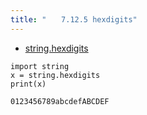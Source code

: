 ```yaml
---
title: "　　7.12.5 hexdigits"
---
```


* [string.hexdigits](https://docs.python.org/ja/3/library/string.html#string.hexdigits)

```python:サンプルコード
import string
x = string.hexdigits
print(x)
```

```text:実行結果
0123456789abcdefABCDEF
```